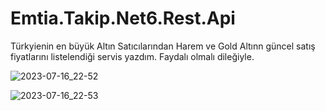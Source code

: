 # Emtia.Takip.Net6.Rest.Api

Türkyienin en büyük Altın Satıcılarından Harem ve Gold Altınn güncel satış fiyatlarını listelendiği servis yazdım.
Faydalı olmalı dileğiyle.


![2023-07-16_22-52](https://github.com/mesutde/Emtia.Takip.Net6.Rest.Api/assets/16664425/4f8178f2-c775-4941-96a7-5453420824e4)

![2023-07-16_22-53](https://github.com/mesutde/Emtia.Takip.Net6.Rest.Api/assets/16664425/75e6842d-7b4c-4a18-bd42-fe8a8745662a)
